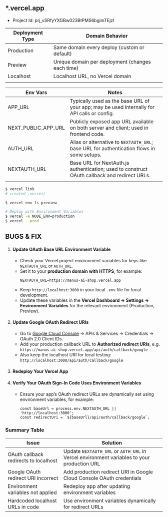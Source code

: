 ## *.vercel.app

- Project Id: prj_vSRfyYXGBw023BtPMS6bgimTEjzI

| Deployment Type | Domain Behavior |
| --- | --- |
| Production | Same domain every deploy (custom or default) |
| Preview | Unique domain per deployment (changes each time) |
| Localhost | Localhost URL, no Vercel domain |
| | |

| Env Vars           | Notes                                                                                      |
|--------------------|--------------------------------------------------------------------------------------------|
| APP_URL            | Typically used as the base URL of your app; may be used internally for API calls or config.|
| NEXT_PUBLIC_APP_URL | Publicly exposed app URL available on both server and client; used in frontend code.       |
| AUTH_URL           | Alias or alternative to `NEXTAUTH_URL`; base URL for authentication flows in some setups.  |
| NEXTAUTH_URL       | Base URL for NextAuth.js authentication; used to construct OAuth callback and redirect URLs.|
|                    |                                                                                            |

```bash
$ vercel link
# created .vercel/

$ vercel env ls preview

# Deploy with Environment Variables
$ vercel -e NODE_ENV=production
$ vercel --prod
```

## BUGS & FIX

1. #### Update OAuth Base URL Environment Variable
   - Check your Vercel project environment variables for keys like `NEXTAUTH_URL` or `AUTH_URL`.  
   - Set it to your **production domain with HTTPS**, for example:  
     ```
     NEXTAUTH_URL=https://manus-ai-shop.vercel.app
     ```  
   - Keep `http://localhost:3000` in your local `.env` file for local development.  
   - Update these variables in the **Vercel Dashboard → Settings → Environment Variables** for the relevant environment (Production, Preview).  

2. #### Update Google OAuth Redirect URIs
   - Go to [Google Cloud Console](https://console.cloud.google.com/) → APIs & Services → Credentials → OAuth 2.0 Client IDs.  
   - Add your production callback URL to **Authorized redirect URIs**, e.g. `https://manus-ai-shop.vercel.app/api/auth/callback/google`  
   - Also keep the localhost URI for local testing:  `http://localhost:3000/api/auth/callback/google`  

3. #### Redeploy Your Vercel App

4. #### Verify Your OAuth Sign-In Code Uses Environment Variables
   - Ensure your app’s OAuth redirect URLs are dynamically set using environment variables, for example:  
     ```
     const baseUrl = process.env.NEXTAUTH_URL || 'http://localhost:3000';
     const redirectUri = `${baseUrl}/api/auth/callback/google`;
     ```

### Summary Table

| Issue                                  | Solution                                                                                   |
|---------------------------------------|--------------------------------------------------------------------------------------------|
| OAuth callback redirects to localhost | Update `NEXTAUTH_URL` or `AUTH_URL` in Vercel environment variables to your production URL |
| Google OAuth redirect URI incorrect   | Add production redirect URI in Google Cloud Console OAuth credentials                       |
| Environment variables not applied     | Redeploy app after updating environment variables                                          |
| Hardcoded localhost URLs in code      | Use environment variables dynamically for redirect URLs                                   |
